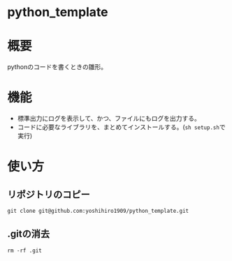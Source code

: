 # python_template

# 概要
pythonのコードを書くときの雛形。

# 機能
- 標準出力にログを表示して、かつ、ファイルにもログを出力する。
- コードに必要なライブラリを、まとめてインストールする。(`sh setup.sh`で実行)

# 使い方

## リポジトリのコピー
`git clone git@github.com:yoshihiro1909/python_template.git`

## .gitの消去 
`rm -rf .git`